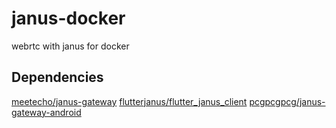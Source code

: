 # janus-docker

webrtc with janus for docker 

## Dependencies

[meetecho/janus-gateway](https://github.com/meetecho/janus-gateway)
[flutterjanus/flutter_janus_client](https://github.com/flutterjanus/flutter_janus_client)
[pcgpcgpcg/janus-gateway-android](https://github.com/pcgpcgpcg/janus-gateway-android)